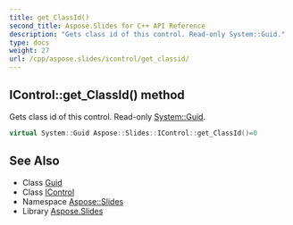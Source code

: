 ```yaml
---
title: get_ClassId()
second_title: Aspose.Slides for C++ API Reference
description: "Gets class id of this control. Read-only System::Guid."
type: docs
weight: 27
url: /cpp/aspose.slides/icontrol/get_classid/
---
```

## IControl::get_ClassId() method


Gets class id of this control. Read-only [System::Guid](../../../system/guid/).

```cpp
virtual System::Guid Aspose::Slides::IControl::get_ClassId()=0
```

## See Also

* Class [Guid](../../system/guid/)
* Class [IControl](./)
* Namespace [Aspose::Slides](../)
* Library [Aspose.Slides](../../)